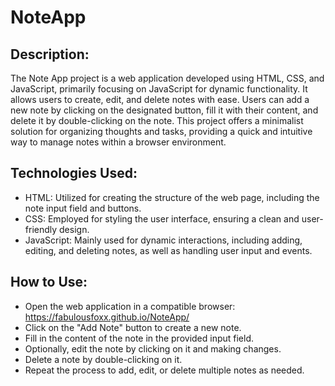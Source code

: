 # NoteApp

## Description:
The Note App project is a web application developed using HTML, CSS, and JavaScript, primarily focusing on JavaScript for dynamic functionality. It allows users to create, edit, and delete notes with ease. Users can add a new note by clicking on the designated button, fill it with their content, and delete it by double-clicking on the note. This project offers a minimalist solution for organizing thoughts and tasks, providing a quick and intuitive way to manage notes within a browser environment.

## Technologies Used:
* HTML: Utilized for creating the structure of the web page, including the note input field and buttons.
* CSS: Employed for styling the user interface, ensuring a clean and user-friendly design.
* JavaScript: Mainly used for dynamic interactions, including adding, editing, and deleting notes, as well as handling user input and events.

## How to Use:
  * Open the web application in a compatible browser: https://fabulousfoxx.github.io/NoteApp/
  * Click on the "Add Note" button to create a new note.
  * Fill in the content of the note in the provided input field.
  * Optionally, edit the note by clicking on it and making changes.
  * Delete a note by double-clicking on it.
  * Repeat the process to add, edit, or delete multiple notes as needed.
